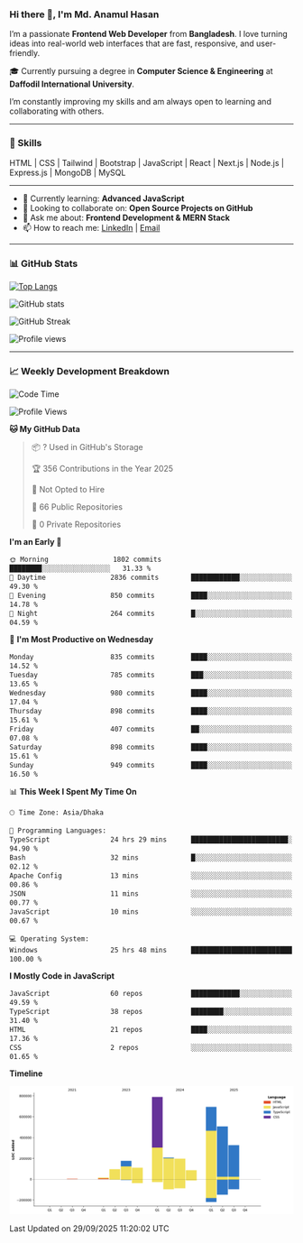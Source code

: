 ### Hi there 👋, I'm Md. Anamul Hasan

I’m a passionate **Frontend Web Developer** from **Bangladesh**. I love turning ideas into real-world web interfaces that are fast, responsive, and user-friendly.

🎓 Currently pursuing a degree in **Computer Science & Engineering** at **Daffodil International University**.

I’m constantly improving my skills and am always open to learning and collaborating with others.

---

### 🚀 Skills
HTML | CSS | Tailwind | Bootstrap | JavaScript | React | Next.js | Node.js | Express.js | MongoDB | MySQL 

---

- 🌱 Currently learning: **Advanced JavaScript**
- 👯 Looking to collaborate on: **Open Source Projects on GitHub**
- 💬 Ask me about: **Frontend Development & MERN Stack**
- 📫 How to reach me: [LinkedIn](https://www.linkedin.com/in/mdanamulhasan201) | [Email](mailto:anamulhasan3625@gmail.com)

---

### 📊 GitHub Stats

[![Top Langs](https://github-readme-stats.vercel.app/api/top-langs/?username=mdanamulhasan201&layout=compact)](https://github.com/anuraghazra/github-readme-stats)

![GitHub stats](https://github-readme-stats.vercel.app/api?username=mdanamulhasan201&show_icons=true&count_private=true&theme=tokyonight)

![GitHub Streak](https://streak-stats.demolab.com?user=mdanamulhasan201&theme=tokyonight)

![Profile views](https://gpvc.arturio.dev/mdanamulhasan201)

---

### 📈 Weekly Development Breakdown

<!--START_SECTION:waka-->
![Code Time](http://img.shields.io/badge/Code%20Time-764%20hrs%2034%20mins-blue)

![Profile Views](http://img.shields.io/badge/Profile%20Views-1-blue)

**🐱 My GitHub Data** 

> 📦 ? Used in GitHub's Storage 
 > 
> 🏆 356 Contributions in the Year 2025
 > 
> 🚫 Not Opted to Hire
 > 
> 📜 66 Public Repositories 
 > 
> 🔑 0 Private Repositories 
 > 
**I'm an Early 🐤** 

```text
🌞 Morning                1802 commits        ████████░░░░░░░░░░░░░░░░░   31.33 % 
🌆 Daytime                2836 commits        ████████████░░░░░░░░░░░░░   49.30 % 
🌃 Evening                850 commits         ████░░░░░░░░░░░░░░░░░░░░░   14.78 % 
🌙 Night                  264 commits         █░░░░░░░░░░░░░░░░░░░░░░░░   04.59 % 
```
📅 **I'm Most Productive on Wednesday** 

```text
Monday                   835 commits         ████░░░░░░░░░░░░░░░░░░░░░   14.52 % 
Tuesday                  785 commits         ███░░░░░░░░░░░░░░░░░░░░░░   13.65 % 
Wednesday                980 commits         ████░░░░░░░░░░░░░░░░░░░░░   17.04 % 
Thursday                 898 commits         ████░░░░░░░░░░░░░░░░░░░░░   15.61 % 
Friday                   407 commits         ██░░░░░░░░░░░░░░░░░░░░░░░   07.08 % 
Saturday                 898 commits         ████░░░░░░░░░░░░░░░░░░░░░   15.61 % 
Sunday                   949 commits         ████░░░░░░░░░░░░░░░░░░░░░   16.50 % 
```


📊 **This Week I Spent My Time On** 

```text
🕑︎ Time Zone: Asia/Dhaka

💬 Programming Languages: 
TypeScript               24 hrs 29 mins      ████████████████████████░   94.90 % 
Bash                     32 mins             █░░░░░░░░░░░░░░░░░░░░░░░░   02.12 % 
Apache Config            13 mins             ░░░░░░░░░░░░░░░░░░░░░░░░░   00.86 % 
JSON                     11 mins             ░░░░░░░░░░░░░░░░░░░░░░░░░   00.77 % 
JavaScript               10 mins             ░░░░░░░░░░░░░░░░░░░░░░░░░   00.67 % 

💻 Operating System: 
Windows                  25 hrs 48 mins      █████████████████████████   100.00 % 
```

**I Mostly Code in JavaScript** 

```text
JavaScript               60 repos            ████████████░░░░░░░░░░░░░   49.59 % 
TypeScript               38 repos            ████████░░░░░░░░░░░░░░░░░   31.40 % 
HTML                     21 repos            ████░░░░░░░░░░░░░░░░░░░░░   17.36 % 
CSS                      2 repos             ░░░░░░░░░░░░░░░░░░░░░░░░░   01.65 % 
```



**Timeline**

![Lines of Code chart](https://raw.githubusercontent.com/mdanamulhasan201/mdanamulhasan201/main/assets/bar_graph.png)


 Last Updated on 29/09/2025 11:20:02 UTC
<!--END_SECTION:waka-->
